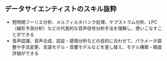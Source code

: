 ## データサイエンティストのスキル抜粋
* 短時間フーリエ分析、メルフィルタバンク処理、ケプストラム分析、LPC（線形予測分析）などの代表的な音声信号分析手法を理解し、使いこなすことができる
* 音声認識、音声合成、認証・感情分析などの目的に合わせて、パラメータ調整や手法変更、言語モデル・音響モデルなどを差し替え、モデル構築・精度評価ができる
